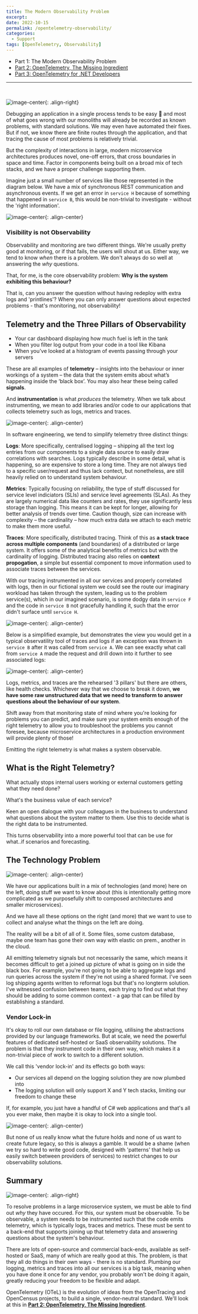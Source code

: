 ```yaml
---
title: The Modern Observability Problem
excerpt: 
date: 2022-10-15
permalink: /opentelemetry-observability/
categories:
  - Support
tags: [OpenTelemetry, Observability]
---
```


- Part 1: The Modern Observability Problem
- [Part 2: OpenTelemetry, The Missing Ingredient](/opentelemetry)
- [Part 3: OpenTelemetry for .NET Developers](/opentelemetry-dotnet)

----------------------------
<br/>

![image-center](/assets/images/opentelemetry/stack3.png){: .align-right}

Debugging an application in a single process tends to be easy 💪 and most of what goes wrong with our monoliths will already be recorded as known problems, with standard solutions. We may even have automated their fixes. But if not, we know there are finite routes through the application, and that tracing the cause of most problems is relatively trivial.

But the complexity of interactions in large, modern microservice architectures produces novel, one-off errors, that cross boundaries in space and time. Factor in components being built on a broad mix of tech stacks, and we have a proper challenge supporting them.

Imagine just a small number of services like those represented in the diagram below. We have a mix of synchronous REST communication and asynchronous events. If we get an error in `service H` because of something that happened in `service B`, this would be non-trivial to investigate - without the 'right information'.

![image-center](/assets/images/opentelemetry/microservices.png){: .align-center}

### Visibility is not Observability

Observability and monitoring are two different things. We're usually pretty good at monitoring, or if that fails, the users will shout at us. Either way, we tend to know *when* there is a problem. We don't always do so well at answering the *why* questions.

That, for me, is the core observability problem: **Why is the system exhibiting this behaviour?**

That is, can you answer the question without having redeploy with extra logs and 'printlines'? Where you can only answer questions about expected problems - that's monitoring, not observability! 

## Telemetry and the Three Pillars of Observability

- Your car dashboard displaying how much fuel is left in the tank
- When you filter log output from your code in a tool like Kibana
- When you’ve looked at a histogram of events passing through your servers

These are all examples of **telemetry** – insights into the behaviour or inner workings of a system – the data that the system emits about what’s happening inside the ‘black box’. You may also hear these being called **signals**.

And **instrumentation** is what *produces* the telemetry. When we talk about instrumenting, we mean to add libraries and/or code to our applications that collects telemetry such as logs, metrics and traces.

![image-center](/assets/images/opentelemetry/signals2.png){: .align-center}

In software engineering, we tend to simplify telemetry  three distinct things:

**Logs**: More specifically, centralised logging – shipping all the text log entries from our components to a single data source to easily draw correlations with searches. Logs typically describe in some detail, what is happening, so are expensive to store a long time. They are not always tied to a specific user/request and thus lack contect, but nonetheless, are still heavily relied on to understand system behaviour.

**Metrics**: Typically focusing on reliability, the type of stuff discussed for service level indiciators (SLIs) and service level agreements (SLAs). As they are largely numerical data like counters and rates, they use significantly less storage than logging. This means it can be kept for longer, allowing for better analysis of trends over time. Caution though, size can increase with complexity – the cardinality – how much extra data we attach to each metric to make them more useful.

**Traces**: More specifically, distributed tracing. Think of this as **a stack trace across multiple components** (and boundaries) of a distributed or large system. It offers some of the analytical benefits of metrics but with the cardinality of logging. Distributed tracing also relies on **context propogation**, a simple but essential component to move information used to associate traces between the services.

With our tracing instrumented in all our services and properly correlated with logs, then in our fictional system we could see the route our imaginary workload has taken through the system, leading us to the problem service(s), which in our imagined scenario, is some dodgy data in `service F` and the code in `service B` not gracefully handling it, such that the error didn't surface until `service H`.

![image-center](/assets/images/opentelemetry/microservices2.png){: .align-center}

Below is a simplified example, but demonstrates the view you would get in a typical observatility tool of traces and logs if an exception was thrown in `service B` after it was called from `service A`. We can see exactly what call from `service A` made the request and drill down into it further to see associated logs:

![image-center](/assets/images/opentelemetry/ai-spans.png){: .align-center}

Logs, metrics, and traces are the rehearsed '3 pillars' but there are others, like health checks. Whichever way that we choose to break it down, **we have some raw unstructured data that we need to transform to answer questions about the behaviour of our system**.

Shift away from that monitoring state of mind where you're looking for problems you can predict, and make sure your system emits enough of the right telemetry to allow you to troubleshoot the problems you cannot foresee, because microservice architectures in a production environment will provide plenty of those!

Emitting the right telemetry is what makes a system observable.

## What is the Right Telemetry?

What actually stops internal users working or external customers getting what they need done?

What's the business value of each service?

Keen an open dialogue with your colleagues in the business to understand what questions about the system  matter to them. Use this to decide what is the right data to be instrumented.

This turns observability into a more powerful tool that can be use for what..if scenarios and forecasting.

## The Technology Problem

![image-center](/assets/images/opentelemetry/tech1.png){: .align-center}

We have our applications built in a mix of technologies (and more) here on the left, doing stuff we want to know about (this is intentionally getting more complicated as we purposefully shift to composed architectures and smaller microservices).

And we have all these options on the right (and more) that we want to use to collect and analyse what the things on the left are doing.

The reality will be a bit of all of it. Some files, some custom database, maybe one team has gone their own way with elastic on prem., another in the cloud.

All emitting telemetry signals but not necessarily the same, which means it becomes difficult to get a joined up picture of what is going on in side the black box. For example, you're not going to be able to aggregate logs and run queries across the system if they're not using a shared format. I've seen log shipping agents written to reformat logs but that's no longterm solution. I've witnessed confusion between teams, each trying to find out what they should be adding to some common context - a gap that can be filled by establishing a standard.

### Vendor Lock-in

It's okay to roll our own database or file logging, utilising the abstractions provided by our language frameworks. But at scale, we need the powerful features of dedicated self-hosted or SaaS observability solutions. The problem is that they instrument code in their own way, which makes it a non-trivial piece of work to switch to a different solution.

We call this 'vendor lock-in' and its effects go both ways:

- Our services all depend on the logging solution they are now plumbed into
- The logging solution will only support X and Y tech stacks, limiting our freedom to change these

If, for example, you just have a handful of C# web applications and that's all you ever make, then maybe it is okay to lock into a single tool.

![image-center](/assets/images/opentelemetry/tech2.png){: .align-center}

But none of us really know what the future holds and none of us want to create future legacy, so this is always a gamble. It would be a shame (when we try so hard to write good code, designed with 'patterns' that help us easily switch between providers of services) to restrict changes to our observability solutions.

## Summary

![image-center](/assets/images/opentelemetry/observable.png){: .align-right}

To resolve problems in a large microservice system, we must be able to find out *why* they have occured. For this, our system must be observable. To be observable, a system needs to be instrumented such that the code emits telemetry, which is typically logs, traces and metrics. These must be sent to a back-end that supports joining up that telemetry data and answering questions about the system's behaviour.

There are lots of open-source and commercial back-ends, available as self-hosted or SaaS, many of which are really good at this. The problem, is that they all do things in their own ways - there is no standard. Plumbing our logging, metrics and traces into all our services is a big task, meaning when you have done it once for any vendor, you probably won't be doing it again, greatly reducing your freedom to be flexible and adapt.

OpenTelemetry (OTeL) is the evolution of ideas from the OpenTracing and OpenCensus projects, to build a single, vendor-neutral standard. We'll look at this in **[Part 2: OpenTelemetry, The Missing Ingredient](/opentelemetry)**.
